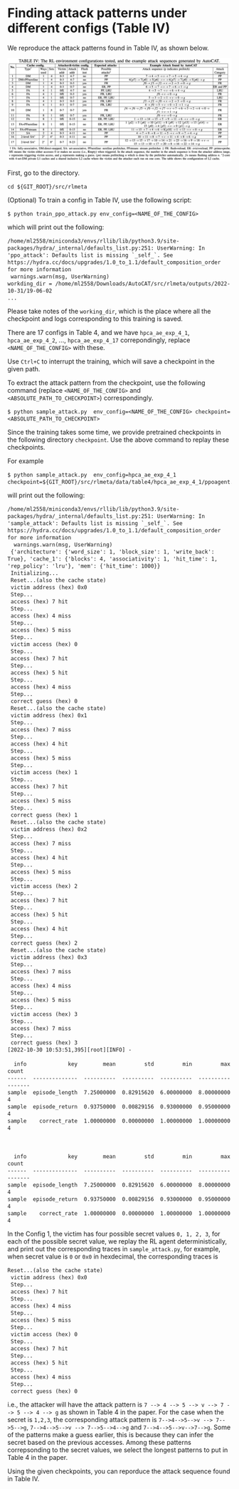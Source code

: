 # Finding attack patterns under different configs (Table IV)

We reproduce the attack patterns found in Table IV, as shown below.

![](../../fig/table4.png)

First, go to the directory.

```
cd ${GIT_ROOT}/src/rlmeta
```

(Optional) To train a config in Table IV, use the following script:

```
$ python train_ppo_attack.py env_config=<NAME_OF_THE_CONFIG>
```

which will print out the following:

```
/home/ml2558/miniconda3/envs/rllib/lib/python3.9/site-packages/hydra/_internal/defaults_list.py:251: UserWarning: In 'ppo_attack': Defaults list is missing `_self_`. See https://hydra.cc/docs/upgrades/1.0_to_1.1/default_composition_order for more information
 warnings.warn(msg, UserWarning)
workding_dir = /home/ml2558/Downloads/AutoCAT/src/rlmeta/outputs/2022-10-31/19-06-02
...
```
Please take notes of the ```working_dir```, which is the place where all the checkpoint and logs corresponding to this training is saved.

There are 17 configs in Table 4, and we have ```hpca_ae_exp_4_1```, ```hpca_ae_exp_4_2```, ..., ```hpca_ae_exp_4_17``` correpondingly, replace ```<NAME_OF_THE_CONFIG>``` with these.

Use ```Ctrl+C``` to interrupt the training, which will save a checkpoint in the given path.

To extract the attack pattern from the checkpoint, use the following command (replace ```<NAME_OF_THE_CONFIG>``` and ```<ABSOLUTE_PATH_TO_CHECKPOINT>```) correspondingly.

```
$ python sample_attack.py  env_config=<NAME_OF_THE_CONFIG> checkpoint=<ABSOLUTE_PATH_TO_CHECKPOINT>
```

Since the training takes some time, we provide pretrained checkpoints in the following directory ```checkpoint```. Use the above command to replay these checkpoints.

For example

```
$ python sample_attack.py  env_config=hpca_ae_exp_4_1 checkpoint=${GIT_ROOT}/src/rlmeta/data/table4/hpca_ae_exp_4_1/ppoagent.pth
```

will print out the following:

```
/home/ml2558/miniconda3/envs/rllib/lib/python3.9/site-packages/hydra/_internal/defaults_list.py:251: UserWarning: In 'sample_attack': Defaults list is missing `_self_`. See https://hydra.cc/docs/upgrades/1.0_to_1.1/default_composition_order for more information
  warnings.warn(msg, UserWarning)
 {'architecture': {'word_size': 1, 'block_size': 1, 'write_back': True}, 'cache_1': {'blocks': 4, 'associativity': 1, 'hit_time': 1, 'rep_policy': 'lru'}, 'mem': {'hit_time': 1000}} 
 Initializing... 
 Reset...(also the cache state) 
 victim address (hex) 0x0 
 Step... 
 access (hex) 7 hit 
 Step... 
 access (hex) 4 miss 
 Step... 
 access (hex) 5 miss 
 Step... 
 victim access (hex) 0  
 Step... 
 access (hex) 7 hit 
 Step... 
 access (hex) 5 hit 
 Step... 
 access (hex) 4 miss 
 Step... 
 correct guess (hex) 0 
 Reset...(also the cache state) 
 victim address (hex) 0x1 
 Step... 
 access (hex) 7 miss 
 Step... 
 access (hex) 4 hit 
 Step... 
 access (hex) 5 miss 
 Step... 
 victim access (hex) 1  
 Step... 
 access (hex) 7 hit 
 Step... 
 access (hex) 5 miss 
 Step... 
 correct guess (hex) 1 
 Reset...(also the cache state) 
 victim address (hex) 0x2 
 Step... 
 access (hex) 7 miss 
 Step... 
 access (hex) 4 hit 
 Step... 
 access (hex) 5 miss 
 Step... 
 victim access (hex) 2  
 Step... 
 access (hex) 7 hit 
 Step... 
 access (hex) 5 hit 
 Step... 
 access (hex) 4 hit 
 Step... 
 correct guess (hex) 2 
 Reset...(also the cache state) 
 victim address (hex) 0x3 
 Step... 
 access (hex) 7 miss 
 Step... 
 access (hex) 4 miss 
 Step... 
 access (hex) 5 miss 
 Step... 
 victim access (hex) 3  
 Step... 
 access (hex) 7 miss 
 Step... 
 correct guess (hex) 3 
[2022-10-30 10:53:51,395][root][INFO] - 

  info             key        mean         std         min         max    count
------  --------------  ----------  ----------  ----------  ----------  -------
sample  episode_length  7.25000000  0.82915620  6.00000000  8.00000000        4
sample  episode_return  0.93750000  0.00829156  0.93000000  0.95000000        4
sample    correct_rate  1.00000000  0.00000000  1.00000000  1.00000000        4



  info             key        mean         std         min         max    count
------  --------------  ----------  ----------  ----------  ----------  -------
sample  episode_length  7.25000000  0.82915620  6.00000000  8.00000000        4
sample  episode_return  0.93750000  0.00829156  0.93000000  0.95000000        4
sample    correct_rate  1.00000000  0.00000000  1.00000000  1.00000000        4
```

In the Config 1, the victim has four possible secret values ```0, 1, 2, 3```, for each of the possible secret value, we replay the RL agent deterministically, and print out the corresponding traces in ```sample_attack.py```, for example, when secret value is ```0``` or ```0x0``` in hexdecimal, the corresponding traces is

```
Reset...(also the cache state) 
 victim address (hex) 0x0 
 Step... 
 access (hex) 7 hit 
 Step... 
 access (hex) 4 miss 
 Step... 
 access (hex) 5 miss 
 Step... 
 victim access (hex) 0  
 Step... 
 access (hex) 7 hit 
 Step... 
 access (hex) 5 hit 
 Step... 
 access (hex) 4 miss 
 Step... 
 correct guess (hex) 0 
```

i.e., the attacker will have the  attack pattern  is ```7 --> 4 --> 5 --> v --> 7 --> 5 --> 4 --> g``` as shown in Table 4 in the paper. For the case when the secret is ```1,2,3```, the corresponding attack pattern is ```7-->4-->5-->v --> 7-->5-->g```, ```7-->4-->5-->v --> 7-->5-->4-->g```  and ```7-->4-->5-->v-->7-->g```. Some of the patterns make a guess earlier, this is because they can infer the secret based on the previous accesses. Among these patterns correpsonding to the secret values, we select the longest patterns to put in Table 4 in the paper.

Using the given checkpoints, you can reporduce the attack sequence found in Table IV.

